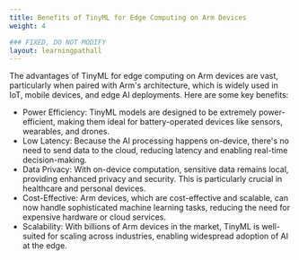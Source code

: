 ```yaml
---
title: Benefits of TinyML for Edge Computing on Arm Devices
weight: 4

### FIXED, DO NOT MODIFY
layout: learningpathall
---
```


The advantages of TinyML for edge computing on Arm devices are vast, particularly when paired with Arm's architecture, which is widely used in IoT, mobile devices, and edge AI deployments. Here are some key benefits:

- Power Efficiency: TinyML models are designed to be extremely power-efficient, making them ideal for battery-operated devices like sensors, wearables, and drones.
- Low Latency: Because the AI processing happens on-device, there's no need to send data to the cloud, reducing latency and enabling real-time decision-making.
- Data Privacy: With on-device computation, sensitive data remains local, providing enhanced privacy and security. This is particularly crucial in healthcare and personal devices.
- Cost-Effective: Arm devices, which are cost-effective and scalable, can now handle sophisticated machine learning tasks, reducing the need for expensive hardware or cloud services.
- Scalability: With billions of Arm devices in the market, TinyML is well-suited for scaling across industries, enabling widespread adoption of AI at the edge.
